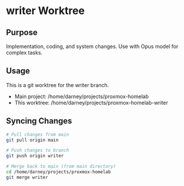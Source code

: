 # writer Worktree

## Purpose
Implementation, coding, and system changes. Use with Opus model for complex tasks.

## Usage
This is a git worktree for the writer branch.
- Main project: /home/darney/projects/proxmox-homelab
- This worktree: /home/darney/projects/proxmox-homelab-writer

## Syncing Changes
```bash
# Pull changes from main
git pull origin main

# Push changes to branch
git push origin writer

# Merge back to main (from main directory)
cd /home/darney/projects/proxmox-homelab
git merge writer
```
